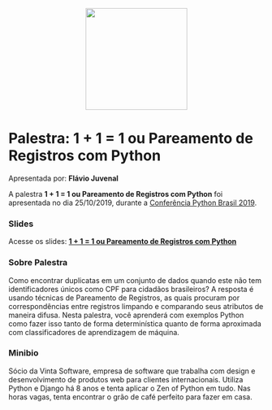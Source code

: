 <p align="center"><img src="../logo_python_brasil_2019-01.svg" width="200"></p>

# Palestra: 1 + 1 = 1 ou Pareamento de Registros com Python
Apresentada por: **Flávio Juvenal**


A palestra **1 + 1 = 1 ou Pareamento de Registros com Python** foi apresentada no dia 25/10/2019, durante a [Conferência Python Brasil 2019](http://2019.pythonbrasil.org.br).



### Slides

Acesse os slides: **[1 + 1 = 1 ou Pareamento de Registros com Python](./pybr2019-flavio-juvenal-1-1-1-ou-pareamento.pdf)**



### Sobre Palestra
Como encontrar duplicatas em um conjunto de dados quando este não tem identificadores únicos como CPF para cidadãos brasileiros? A resposta é usando técnicas de Pareamento de Registros, as quais procuram por correspondências entre registros limpando e comparando seus atributos de maneira difusa. Nesta palestra, você aprenderá com exemplos Python como fazer isso tanto de forma determinística quanto de forma aproximada com classificadores de aprendizagem de máquina.



### Minibio
Sócio da Vinta Software, empresa de software que trabalha com design e desenvolvimento de produtos web para clientes internacionais. Utiliza Python e Django há 8 anos e tenta aplicar o Zen of Python em tudo. Nas horas vagas, tenta encontrar o grão de café perfeito para fazer em casa.


